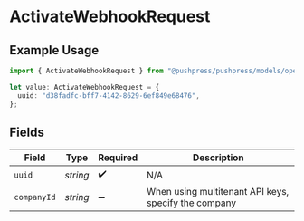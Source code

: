 # ActivateWebhookRequest

## Example Usage

```typescript
import { ActivateWebhookRequest } from "@pushpress/pushpress/models/operations";

let value: ActivateWebhookRequest = {
  uuid: "d38fadfc-bff7-4142-8629-6ef849e68476",
};
```

## Fields

| Field                                                | Type                                                 | Required                                             | Description                                          |
| ---------------------------------------------------- | ---------------------------------------------------- | ---------------------------------------------------- | ---------------------------------------------------- |
| `uuid`                                               | *string*                                             | :heavy_check_mark:                                   | N/A                                                  |
| `companyId`                                          | *string*                                             | :heavy_minus_sign:                                   | When using multitenant API keys, specify the company |